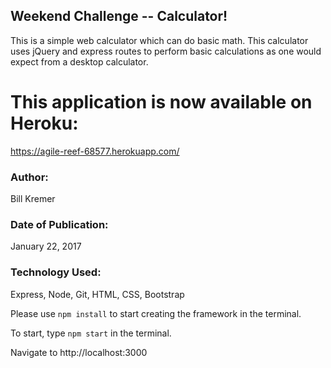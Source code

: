 ## Weekend Challenge -- Calculator!

This is a simple web calculator which can do basic math.  This calculator uses jQuery and express routes to perform basic calculations as one would expect from a desktop calculator.

# This application is now available on Heroku:
https://agile-reef-68577.herokuapp.com/


### Author:
Bill Kremer

### Date of Publication:
January 22, 2017

### Technology Used:

Express, Node, Git, HTML, CSS, Bootstrap

Please use ```npm install``` to start creating the framework in the terminal.

To start, type ```npm start``` in the terminal.

Navigate to http://localhost:3000
